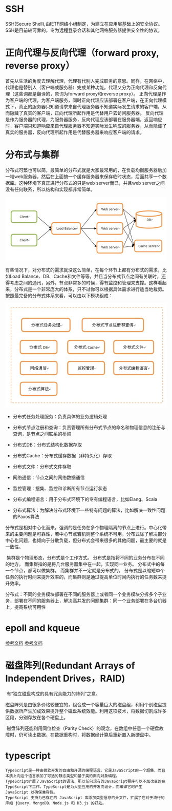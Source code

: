 # SSH
SSH(Secure Shell),由IETF网络小组制定，为建立在应用层基础上的安全协议。SSH是目前较可靠的，专为远程登录会话和其他网络服务器提供安全性的协议。

# 正向代理与反向代理（forward proxy, reverse proxy）
首先从生活的角度去理解代理，代理有代别人完成职务的意思。同样，在网络中，代理也是替别人（客户端或服务器）完成某种功能。代理又分为正向代理和反向代理（这些词都是翻译的，原词为forward proxy和reverse proxy）。
正向代理是作为客户端的代理，为客户端服务，同时正向代理应该部署在客户端，在正向代理模式下，真正的服务器只知道请求来自代理服务器不知道实际发生请求的客户端，从而隐藏了真实的客户端，正向代理所起作用是代替用户去访问服务器。
反向代理是作为服务器的代理，为服务器服务，反向代理应该部署在服务器端，返回响应时，客户端只知道响应来自代理服务器不知道实际发生响应的服务器，从而隐藏了真实的服务器，反向代理所起作用是代替服务器来响应客户端的请求。

# 分布式与集群
​	分布式可繁也可以简，最简单的分布式就是大家最常用的，在负载均衡服务器后加一堆web服务器，然后在上面搞一个缓存服务器来保存临时状态，后面共享一个数据库。这种环境下真正进行分布式的只是web server而已，并且web server之间没有任何联系，所以结构和实现都非常简单。

![img](picture/简单的分布式.gif)

​	有些情况下，对分布式的需求就没这么简单，在每个环节上都有分布式的需求，比如Load Balance、DB、Cache和文件等等，并且当分布式节点之间有关联时，还得考虑之间的通讯，另外，节点非常多的时候，得有监控和管理来支撑。这样看起来，分布式是一个非常庞大的体系，只不过你可以根据具体需求进行适当地裁剪。按照最完备的分布式体系来看，可以由以下模块组成：

![img](picture/分布式模块.gif)

+ 分布式任务处理服务：负责具体的业务逻辑处理

+ 分布式节点注册和查询：负责管理所有分布式节点的命名和物理信息的注册与查询，是节点之间联系的桥梁

+ 分布式DB：分布式结构化数据存取

+ 分布式Cache：分布式缓存数据（非持久化）存取

+ 分布式文件：分布式文件存取

+ 网络通信：节点之间的网络数据通信

+ 监控管理：搜集、监控和诊断所有节点运行状态

+ 分布式编程语言：用于分布式环境下的专有编程语言，比如Elang、Scala

+ 分布式算法：为解决分布式环境下一些特有问题的算法，比如解决一致性问题的Paxos算法

​	分布式是相对中心化而来，强调的是任务在多个物理隔离的节点上进行。中心化带来的主要问题是可靠性，若中心节点宕机则整个系统不可用，分布式除了解决部分中心化问题，也倾向于分散负载，但分布式会带来很多的其他问题，最主要的就是一致性。

​	集群是个物理形态，分布式是个工作方式。
​	 分布式是指将不同的业务分布在不同的地方。 而集群指的是将几台服务器集中在一起，实现同一业务。
​	分布式中的每一个节点，都可以做集群。 而集群并不一定就是分布式的。
​	分布式是以缩短单个任务的执行时间来提升效率的，而集群则是通过提高单位时间内执行的任务数来提升效率。

​	分布式：不同的业务模块部署在不同的服务器上或者同一个业务模块分拆多个子业务，部署在不同的服务器上，解决高并发的问题
​	集群：同一个业务部署在多台机器上，提高系统可用性  

# epoll and kqueue
[参考文档](https://www.cnblogs.com/FG123/p/5256553.html)
[参考文档](https://www.cnblogs.com/linganxiong/p/5583415.html)

# 磁盘阵列(Redundant Arrays of Independent Drives，RAID)

​	有“独立磁盘构成的具有冗余能力的阵列”之意。

​	磁盘阵列是由很多价格较便宜的，组合成一个容量巨大的磁盘组，利用个别磁盘提供数据所产生加成效果提升整个磁盘系统效能。利用这项技术，将数据切割成许多区段，分别存放在各个硬盘上。

​	磁盘阵列还能利用同位检查（Parity Check）的观念，在数组中任意一个硬盘故障时，仍可读出数据，在数据重构时，将数据经计算后重新置入新硬盘中。

# typescript
    TypeScript是一种由微软开发的自由和开源的编程语言。它是JavaScript的一个超集，而且本质上向这个语言添加了可选的静态类型和基于类的面向对象编程。
    TypeScript扩展了JavaScript的语法，所以任何现有的JavaScript程序可以不加改变的在TypeScript下工作。TypeScript是为大型应用的开发而设计，而编译它时产生 JavaScript 以确保兼容性。
    TypeScript 支持为已存在的 JavaScript 库添加类型信息的头文件，扩展了它对于流行的库如 jQuery，MongoDB，Node.js 和 D3.js 的好处。
